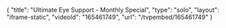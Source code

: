 {
    "title": "Ultimate Eye Support - Monthly Special",
    "type": "solo",
    "layout": "iframe-static",
    "videoId": "165461749",
    "url": "\/tvpembed\/165461749"
}